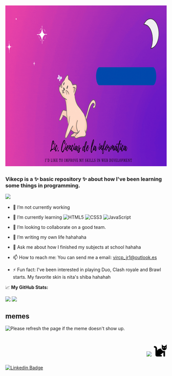 <h1 align="center">
   <img src="https://github.com/vikecp/vikecp/blob/main/img/vike.gif" width="1000px" height="500px">
</h1>

<div align="left">
  <h3> Vikecp is a ✨ basic repository ✨ about how I've been learning some things in programming.</h3> <img src="https://media.giphy.com/media/hvRJCLFzcasrR4ia7z/giphy.gif" width="25px">
<br>
  
- 🔭 I’m not currently working
- 🌱 I’m currently learning ![HTML5](https://img.shields.io/badge/-HTML5-%23E44D27?style=flat-square&logo=html5&logoColor=ffffff)
![CSS3](https://img.shields.io/badge/-CSS3-%231572B6?style=flat-square&logo=css3)
![JavaScript](https://img.shields.io/badge/-JavaScript-%23F7DF1C?style=flat-square&logo=javascript&logoColor=000000&labelColor=%23F7DF1C&color=%23FFCE5A)
  
- 👯 I’m looking to collaborate on a good team.
- 🤔 I’m writing my own life hahahaha
- 💬 Ask me about how I finished my subjects at school hahaha
- 📫 How to reach me: You can send me a email: vircp_jr1@outlook.es
- ⚡ Fun fact: I've been interested in playing Duo, Clash royale and Brawl starts. My favorite skin is nita's shiba hahahah 

</div>

📈 **My GitHub Stats:**

<p>
  <img height="180em" src="https://github-readme-stats.vercel.app/api?username=vikecp&show_icons=true&theme=radical" />
  <img height="180em" src="https://github-readme-stats.vercel.app/api/top-langs/?username=vikecp&exclude_repo=KNN-Image-Classification&show_icons=true&&theme=radical"/>
</p>


## memes
<img src='https://random-memer.herokuapp.com/' title="Meme" alt="Please refresh the page if the meme doesn't show up." width="400px">

<h1 align="right"> <img src="https://img.shields.io/badge/%3C3-I%20love%20mixis-blueviolet" width="150px"> <img src="https://github.com/vikecp/vikecp/blob/main/img/cat-solid.svg" width="40px"> </h1>


[![Linkedin Badge](https://img.shields.io/badge/-LinkedIn-0e76a8?style=flat-square&logo=Linkedin&logoColor=white)](https://www.linkedin.com/in/virginia-casta%C3%B1eda-perez/)


